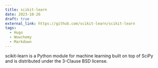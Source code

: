 ```yaml
---
title: scikit-learn
date: 2023-10-26
draft: true
external_link: https://github.com/scikit-learn/scikit-learn
tags:
  - Hugo
  - Wowchemy
  - Markdown
---
```


scikit-learn is a Python module for machine learning built on top of SciPy and is distributed under the 3-Clause BSD license.

<!--more-->
